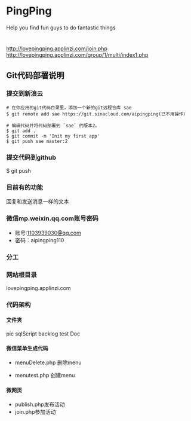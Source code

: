 # PingPing
Help you find fun guys to do fantastic things

#
http://lovepingping.applinzi.com/join.php
http://lovepingping.applinzi.com/group/1/multi/index1.php
## Git代码部署说明
### 提交到新浪云

```
# 在你应用的git代码目录里，添加一个新的git远程仓库 sae
$ git remote add sae https://git.sinacloud.com/aipingping(已不用操作）

# 编辑代码并将代码部署到 `sae` 的版本2。
$ git add .
$ git commit -m 'Init my first app'
$ git push sae master:2
```
### 提交代码到github
$ git push

### 目前有的功能
回复和发送消息一样的文本

### 微信mp.weixin.qq.com账号密码
- 账号:1103939030@qq.com
- 密码：aipingping110
### 分工

### 网站根目录
lovepingping.applinzi.com

### 代码架构
#### 文件夹
pic
sqlScript
backlog
test
Doc
#### 微信菜单生成代码
- menuDelete.php
删除menu

- menutest.php
创建menu

#### 微网页
- publish.php发布活动
- join.php参加活动
